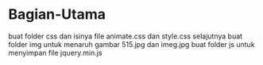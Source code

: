 # Bagian-Utama
buat folder css dan isinya file animate.css dan style.css
selajutnya buat folder img untuk menaruh gambar 515.jpg dan imeg.jpg
buat folder js untuk menyimpan file jquery.min.js
